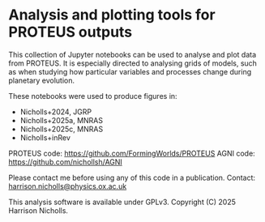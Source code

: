 # Analysis and plotting tools for PROTEUS outputs

This collection of Jupyter notebooks can be used to analyse and plot data from PROTEUS.
It is especially directed to analysing grids of models, such as when studying how particular
variables and processes change during planetary evolution.

These notebooks were used to produce figures in:
* Nicholls+2024, JGRP
* Nicholls+2025a, MNRAS
* Nicholls+2025c, MNRAS
* Nicholls+inRev

PROTEUS code: https://github.com/FormingWorlds/PROTEUS
AGNI code: https://github.com/nichollsh/AGNI

Please contact me before using any of this code in a publication.
Contact: harrison.nicholls@physics.ox.ac.uk

This analysis software is available under GPLv3. Copyright (C) 2025 Harrison Nicholls.
